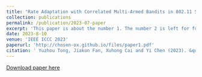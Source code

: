 ```yaml
---
title: "Rate Adaptation with Correlated Multi-Armed Bandits in 802.11 Systems"
collection: publications
permalink: /publication/2023-07-paper
excerpt: 'This paper is about the number 1. The number 2 is left for future work.'
date: 2023-8-10
venue: 'IEEE ICCC 2023'
paperurl: 'http://chosen-ox.github.io/files/paper1.pdf'
citation: '	Yuzhou Tong, Jiakun Fan, Xuhong Cai and Yi Chen (2023). &quot;Rate Adaptation with Correlated Multi-Armed Bandits in 802.11 Systems&quot; <i>IEEE ICCC 2023</i>.'
---
```



[Download paper here](http://chosen-ox.github.io/files/paper1.pdf)

